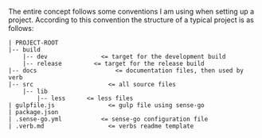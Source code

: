 The entire concept follows some conventions I am using when setting up a project. According to this convention the structure of a typical project is as follows:

```
| PROJECT-ROOT
|-- build			
    |-- dev			      <= target for the development build
    |-- release		    <= target for the release build
|-- docs				      <= documentation files, then used by verb
|-- src				        <= all source files
    |-- lib
        |-- less      <= less files
| gulpfile.js			    <= gulp file using sense-go
| package.json
| .sense-go.yml			  <= sense-go configuration file
| .verb.md				    <= verbs readme template

```


